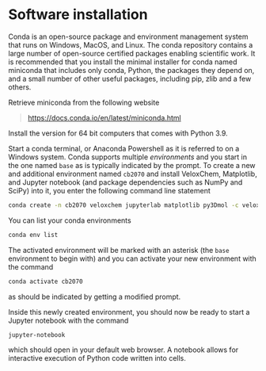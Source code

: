 Software installation
=====================

Conda is an open-source package and environment management system that runs on Windows, MacOS, and Linux. The conda repository contains a large number of open-source certified packages enabling scientific work. It is recommended that you install the minimal installer for conda named miniconda that includes only conda, Python, the packages they depend on, and a small number of other useful packages, including pip, zlib and a few others.

Retrieve miniconda from the following website

> <https://docs.conda.io/en/latest/miniconda.html>

Install the version for 64 bit computers that comes with Python 3.9.

Start a conda terminal, or Anaconda Powershell as it is referred to on a Windows system. Conda supports multiple *environments* and you start in the one named `base` as is typically indicated by the prompt. To create a new and additional environment named `cb2070` and install VeloxChem, Matplotlib, and Jupyter notebook (and package dependencies such as NumPy and SciPy) into it, you enter the following command line statement

```bash
conda create -n cb2070 veloxchem jupyterlab matplotlib py3Dmol -c veloxchem -c conda-forge
```

You can list your conda environments

```bash
conda env list
```

The activated environment will be marked with an asterisk (the `base` environment to begin with) and you can activate your new environment with the command

```bash
conda activate cb2070
```

as should be indicated by getting a modified prompt.

Inside this newly created environment, you should now be ready to start a Jupyter notebook with the command

```bash
jupyter-notebook
```

which should open in your default web browser. A notebook allows for interactive execution of Python code written into cells.
